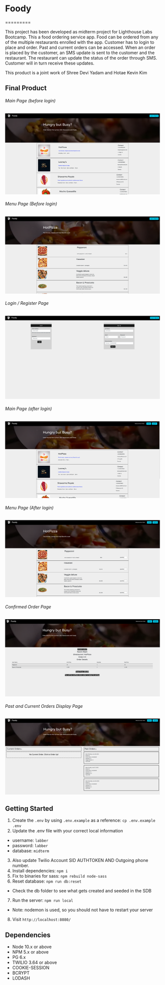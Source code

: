# Foody
=========

This project has been developed as midterm project for Lighthouse Labs Bootcamp. This a food ordering service app. Food can be ordered from any of the multiple restaurants enrolled with the app. Customer has to login to place and order. Past and current orders can be accessed. When an order is placed by the customer, an SMS update is sent to the customer and the restaurant. The restaurant can update the status of the order through SMS. Customer will in turn receive these updates.

This product is a joint work  of Shree Devi Yadam and Hotae Kevin Kim

## Final Product
###### Main Page (before login)
!["Main Page Before Login"](public/img/readme/main_page_logged_out.png)
###### Menu Page (Before login)
!["Menu Page Before Login"](public/img/readme/menu_page_before_login.png)
###### Login / Register Page
!["Login // Register Page"](public/img/readme/login_register.png)
###### Main Page (after login)
!["Main Page After Login"](public/img/readme/main_page_logged_in.png)
###### Menu Page (After login)
!["Menu Page After Login"](public/img/readme/menu_request_order.png)
###### Confirmed Order Page
!["Confirmed Order Page"](public/img/readme/order_confirmation_screen.png)
###### Past and Current Orders Display Page
!["Past and Current Orders Display Page"](public/img/readme/orders_screen.png)


## Getting Started

1. Create the `.env` by using `.env.example` as a reference: `cp .env.example .env`
2. Update the .env file with your correct local information 
  - username: `labber` 
  - password: `labber` 
  - database: `midterm`
3. Also update Twilio Account SID AUTHTOKEN AND Outgoing phone number.
4. Install dependencies: `npm i`
5. Fix to binaries for sass: `npm rebuild node-sass`
6. Reset database: `npm run db:reset`
  - Check the db folder to see what gets created and seeded in the SDB
7. Run the server: `npm run local`
  - Note: nodemon is used, so you should not have to restart your server
8. Visit `http://localhost:8080/`

## Dependencies

- Node 10.x or above
- NPM 5.x or above
- PG 6.x
- TWILIO 3.64 or above
- COOKIE-SESSION
- BCRYPT
- LODASH

